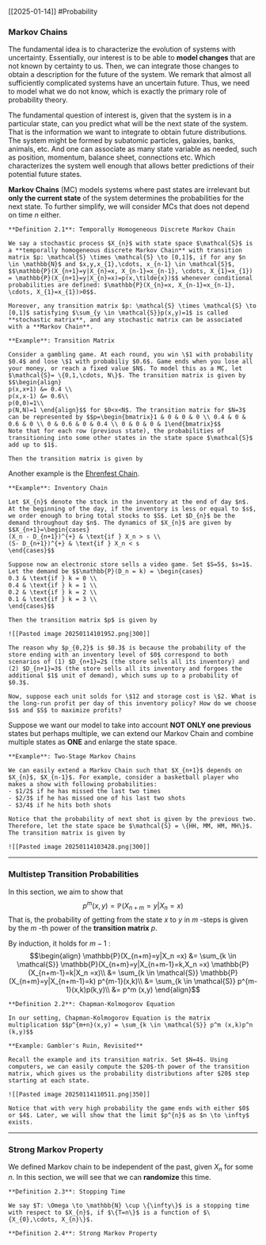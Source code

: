 [[2025-01-14]] #Probability 

### Markov Chains
The fundamental idea is to characterize the evolution of systems with uncertainty. Essentially, our interest is to be able to **model changes** that are not known by certainty to us. Then, we can integrate those changes to obtain a description for the future of the system. We remark that almost all sufficiently complicated systems have an uncertain future. Thus, we need to model what we do not know, which is exactly the primary role of probability theory.

The fundamental question of interest is, given that the system is in a particular state, can you predict what will be the next state of the system. That is the information we want to integrate to obtain future distributions. The system might be formed by subatomic particles, galaxies, banks, animals, etc. And one can associate as many state variable as needed, such as position, momentum, balance sheet, connections etc. Which characterizes the system well enough that allows better predictions of their potential future states.

**Markov Chains** (MC) models systems where past states are irrelevant but **only the current state** of the system determines the probabilities for the next state. To further simplify, we will consider MCs that does not depend on time $n$ either.

```ad-important
**Definition 2.1**: Temporally Homogeneous Discrete Markov Chain

We say a stochastic process $X_{n}$ with state space $\mathcal{S}$ is a **temporally homogeneous discrete Markov Chain** with transition matrix $p: \mathcal{S} \times \mathcal{S} \to [0,1]$, if for any $n \in \mathbb{N}$ and $x,y,x_{1},\cdots, x_{n-1} \in \mathcal{S}$, $$\mathbb{P}(X_{n+1}=y|X_{n}=x, X_{n-1}=x_{n-1}, \cdots, X_{1}=x_{1}) = \mathbb{P}(X_{n+1}=y|X_{n}=x)=p(x,\tilde{x})$$ whenever conditional probabilities are defined: $\mathbb{P}(X_{n}=x, X_{n-1}=x_{n-1}, \cdots, X_{1}=x_{1})>0$$.

Moreover, any transition matrix $p: \mathcal{S} \times \mathcal{S} \to [0,1]$ satisfying $\sum_{y \in \mathcal{S}}p(x,y)=1$ is called **stochastic matrix**, and any stochastic matrix can be associated with a **Markov Chain**.
```

```ad-example
**Example**: Transition Matrix

Consider a gambling game. At each round, you win \$1 with probability $0.4$ and lose \$1 with probabiliy $0.6$. Game ends when you lose all your money, or reach a fixed value $N$. To model this as a MC, let $\mathcal{S}= \{0,1,\cdots, N\}$. The transition matrix is given by $$\begin{align}
p(x,x+1) &= 0.4 \\
p(x,x-1) &= 0.6\\
p(0,0)=1\\
p(N,N)=1 \end{align}$$ for $0<x<N$. The transition matrix for $N=3$ can be represented by $$p=\begin{bmatrix}1 & 0 & 0 & 0 \\ 0.4 & 0 & 0.6 & 0 \\ 0 & 0.6 & 0 & 0.4 \\ 0 & 0 & 0 & 1\end{bmatrix}$$
Note that for each row (previous state), the probabilities of transitioning into some other states in the state space $\mathcal{S}$ add up to $1$.

Then the transition matrix is given by
```

Another example is the [Ehrenfest Chain](https://en.wikipedia.org/wiki/Ehrenfest_model).

```ad-example
**Example**: Inventory Chain

Let $X_{n}$ denote the stock in the inventory at the end of day $n$. At the beginning of the day, if the inventory is less or equal to $s$, we order enough to bring total stocks to $S$. Let $D_{n}$ be the demand throughout day $n$. The dynamics of $X_{n}$ are given by $$X_{n+1}=\begin{cases}
(X_n - D_{n+1})^{+} & \text{if } X_n > s \\
(S- D_{n+1})^{+} & \text{if } X_n < s
\end{cases}$$

Suppose now an electronic store sells a video game. Set $S=5$, $s=1$. Let the demand be $$\mathbb{P}(D_n = k) = \begin{cases}
0.3 & \text{if } k = 0 \\
0.4 & \text{if } k = 1 \\
0.2 & \text{if } k = 2 \\
0.1 & \text{if } k = 3 \\
\end{cases}$$

Then the transition matrix $p$ is given by

![[Pasted image 20250114101952.png|300]]

The reason why $p_{0,2}$ is $0.3$ is because the probability of the store ending with an inventory level of $0$ correspond to both scenarios of (1) $D_{n+1}=2$ (the store sells all its inventory) and (2) $D_{n+1}=3$ (the store sells all its inventory and forgoes the additional $1$ unit of demand), which sums up to a probability of $0.3$.

Now, suppose each unit solds for \$12 and storage cost is \$2. What is the long-run profit per day of this inventory policy? How do we choose $s$ and $S$ to maximize profits?
```

Suppose we want our model to take into account **NOT ONLY one previous** states but perhaps multiple, we can extend our Markov Chain and combine multiple states as **ONE** and enlarge the state space.

```ad-example
**Example**: Two-Stage Markov Chains

We can easily extend a Markov Chain such that $X_{n+1}$ depends on $X_{n}$, $X_{n-1}$. For example, consider a basketball player who makes a show with following probabilities: 
- $1/2$ if he has missed the last two times
- $2/3$ if he has missed one of his last two shots
- $3/4$ if he hits both shots

Notice that the probability of next shot is given by the previous two. Therefore, let the state space be $\mathcal{S} = \{HH, MM, HM, MH\}$. The transition matrix is given by 

![[Pasted image 20250114103428.png|300]]
```

---
### Multistep Transition Probabilities
In this section, we aim to show that $$p^m (x,y) = \mathbb{P}(X_{n+m}=y|X_n =x)$$ 
That is, the probability of getting from the state $x$ to $y$ in $m$ -steps is given by the $m$ -th power of the **transition matrix** $p$.

By induction, it holds for $m-1$ : $$\begin{align}
\mathbb{P}(X_{n+m}=y|X_n =x) &= \sum_{k \in \mathcal{S}} \mathbb{P}(X_{n+m}=y|X_{n+m-1}=k,X_n =x) \mathbb{P}(X_{n+m-1}=k|X_n =x)\\
&= \sum_{k \in \mathcal{S}} \mathbb{P}(X_{n+m}=y|X_{n+m-1}=k) p^{m-1}(x,k)\\
&= \sum_{k \in \mathcal{S}} p^{m-1}(x,k)p(k,y)\\
&= p^m (x,y)
\end{align}$$
```ad-important
**Definition 2.2**: Chapman-Kolmogorov Equation

In our setting, Chapman-Kolmogorov Equation is the matrix multiplication $$p^{m+n}(x,y) = \sum_{k \in \mathcal{S}} p^m (x,k)p^n (k,y)$$
```

```ad-example: 
**Example: Gambler's Ruin, Revisited**

Recall the example and its transition matrix. Set $N=4$. Using computers, we can easily compute the $20$-th power of the transition matrix, which gives us the probability distributions after $20$ step starting at each state.

![[Pasted image 20250114110511.png|350]]

Notice that with very high probability the game ends with either $0$ or $4$. Later, we will show that the limit $p^{n}$ as $n \to \infty$ exists.
```

---
### Strong Markov Property
We defined Markov chain to be independent of the past, given $X_{n}$ for some $n$. In this section, we will see that we can **randomize** this time.

```ad-important
**Definition 2.3**: Stopping Time 

We say $T: \Omega \to \mathbb{N} \cup \{\infty\}$ is a stopping time with respect to $X_{n}$, if $\{T=n\}$ is a function of $\{X_{0},\cdots, X_{n}\}$.
```

```ad-important
**Definition 2.4**: Strong Markov Property
```

